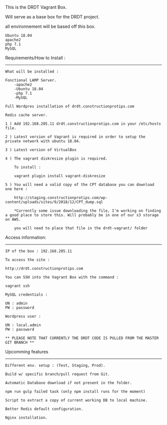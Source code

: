 This is the DRDT Vagrant Box.

Will serve as a base box for the DRDT project.

all environnement will be based off this box.

	Ubuntu 18.04
	apache2
	php 7.1
	MySQL


Requirements/How to Install :
__________________

	What will be installed :

	Fonctional LAMP Server. 
		-apache2
		-Ubuntu 18.04
		-php 7.1
		-MySQL

	Full Wordpres installation of drdt.constructionprotips.com

	Redis cache server.

	1 ) Add 192.168.205.11 drdt.constructionprotips.com in your /etc/hosts file.

	2 ) Latest version of Vagrant is required in order to setup the private network with ubuntu 18.04.

	3 ) Latest version of VirtualBox

	4 ) The vagrant diskresize plugin is required.

		To install :

		vagrant plugin install vagrant-diskresize

	5 ) You will need a valid copy of the CPT database you can download one here :

		http://staging.constructionprotips.com/wp-content/uploads/sites/9/2018/12/CPT_dump.sql

		*Currently some issue downloading the file, I'm working on finding a good place to store this. Will probably be in one of our s3 storage on AWS.

		you will need to place that file in the drdt-vagrant/ folder

Access information:
___________________

	IP of the box : 192.168.205.11

	To access the site :

	http://drdt.constructionprotips.com

	You can SSH into the Vagrant Box with the command :

	vagrant ssh

	MySQL credentials :

	UN : admin
	PW : password

	Wordpress user :

	UN : local.admin
	PW : password

	** PLEASE NOTE THAT CURRENTLY THE DRDT CODE IS PULLED FROM THE MASTER GIT BRANCH **


Upcomming features 
___________________

	Different env. setup : (Test, Staging, Prod).

	Build w/ specific branch/pull request from Git.

	Automatic Database download if not present in the folder.

	npm run gulp failed task (only npm install runs for the moment)

	Script to extract a copy of current working DB to local machine.

	Better Redis default configuration.

	Nginx installation.


